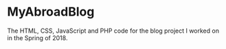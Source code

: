 # MyAbroadBlog
The HTML, CSS, JavaScript and PHP code for the blog project I worked on in the Spring of 2018.

